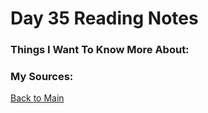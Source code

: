 # Day 35 Reading Notes

### Things I Want To Know More About:


### My Sources:


[Back to Main](README.md)